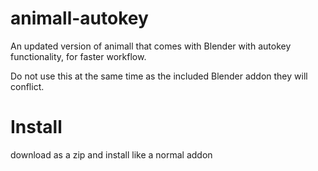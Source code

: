 # animall-autokey
An updated version of animall that comes with Blender with autokey functionality, for faster workflow.

Do not use this at the same time as the included Blender addon they will conflict.

# Install

download as a zip and install like a normal addon